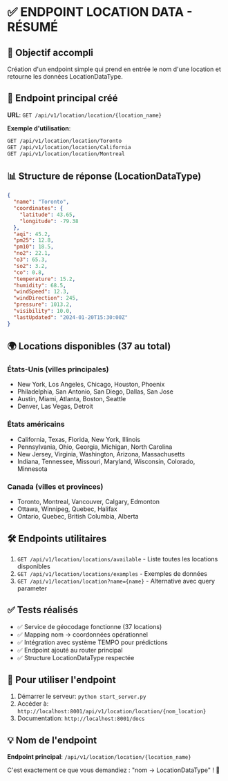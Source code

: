 # ✅ ENDPOINT LOCATION DATA - RÉSUMÉ

## 🎯 Objectif accompli
Création d'un endpoint simple qui prend en entrée le nom d'une location et retourne les données LocationDataType.

## 📍 Endpoint principal créé
**URL**: `GET /api/v1/location/location/{location_name}`

**Exemple d'utilisation**:
```bash
GET /api/v1/location/location/Toronto
GET /api/v1/location/location/California
GET /api/v1/location/location/Montreal
```

## 📊 Structure de réponse (LocationDataType)
```json
{
  "name": "Toronto",
  "coordinates": {
    "latitude": 43.65,
    "longitude": -79.38
  },
  "aqi": 45.2,
  "pm25": 12.8,
  "pm10": 18.5,
  "no2": 22.1,
  "o3": 65.3,
  "so2": 3.2,
  "co": 0.8,
  "temperature": 15.2,
  "humidity": 68.5,
  "windSpeed": 12.3,
  "windDirection": 245,
  "pressure": 1013.2,
  "visibility": 10.0,
  "lastUpdated": "2024-01-20T15:30:00Z"
}
```

## 🌍 Locations disponibles (37 au total)
### États-Unis (villes principales)
- New York, Los Angeles, Chicago, Houston, Phoenix
- Philadelphia, San Antonio, San Diego, Dallas, San Jose
- Austin, Miami, Atlanta, Boston, Seattle
- Denver, Las Vegas, Detroit

### États américains
- California, Texas, Florida, New York, Illinois
- Pennsylvania, Ohio, Georgia, Michigan, North Carolina
- New Jersey, Virginia, Washington, Arizona, Massachusetts
- Indiana, Tennessee, Missouri, Maryland, Wisconsin, Colorado, Minnesota

### Canada (villes et provinces)
- Toronto, Montreal, Vancouver, Calgary, Edmonton
- Ottawa, Winnipeg, Quebec, Halifax
- Ontario, Quebec, British Columbia, Alberta

## 🛠️ Endpoints utilitaires
1. `GET /api/v1/location/locations/available` - Liste toutes les locations disponibles
2. `GET /api/v1/location/locations/examples` - Exemples de données
3. `GET /api/v1/location/location?name={name}` - Alternative avec query parameter

## ✅ Tests réalisés
- ✅ Service de géocodage fonctionne (37 locations)
- ✅ Mapping nom → coordonnées opérationnel
- ✅ Intégration avec système TEMPO pour prédictions
- ✅ Endpoint ajouté au router principal
- ✅ Structure LocationDataType respectée

## 🚀 Pour utiliser l'endpoint
1. Démarrer le serveur: `python start_server.py`
2. Accéder à: `http://localhost:8001/api/v1/location/location/{nom_location}`
3. Documentation: `http://localhost:8001/docs`

## 💡 Nom de l'endpoint
**Endpoint principal**: `/api/v1/location/location/{location_name}`

C'est exactement ce que vous demandiez : "nom → LocationDataType" ! 🎯